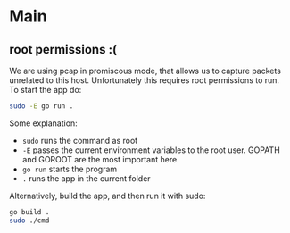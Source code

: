 # Main


## root permissions :(

We are using pcap in promiscous mode, that allows us to capture packets unrelated to this host.  Unfortunately this 
requires root permissions to run.  To start the app do:
```bash
sudo -E go run . 
```

Some explanation:
 * `sudo` runs the command as root
 * `-E` passes the current environment variables to the root user.  GOPATH and GOROOT are the most important here.
 * `go run` starts the program
 * `.` runs the app in the current folder
 
Alternatively, build the app, and then run it with sudo:
```bash
go build .
sudo ./cmd
```
  
